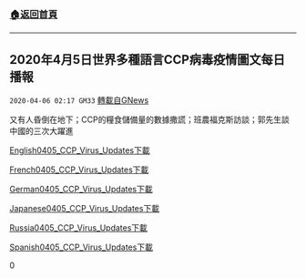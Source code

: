 ###  [:house:返回首頁](https://github.com/ourhimalayas/txt)
---

## 2020年4月5日世界多種語言CCP病毒疫情圖文每日播報
`2020-04-06 02:17 GM33` [轉載自GNews](https://gnews.org/zh-hant/163548/)

又有人昏倒在地下；CCP的糧食儲備量的數據撒謊；班農福克斯訪談；郭先生談中國的三次大躍進

[English0405\_CCP\_Virus\_Updates](https://s3-ap-northeast-1.amazonaws.com/news.guo.offload.media/wp-content/uploads/2020/04/06021450/English0405_CCP_Virus_Updates.pdf)[下載](https://s3-ap-northeast-1.amazonaws.com/news.guo.offload.media/wp-content/uploads/2020/04/06021450/English0405_CCP_Virus_Updates.pdf)

[French0405\_CCP\_Virus\_Updates](https://s3-ap-northeast-1.amazonaws.com/news.guo.offload.media/wp-content/uploads/2020/04/06021459/French0405_CCP_Virus_Updates.pdf)[下載](https://s3-ap-northeast-1.amazonaws.com/news.guo.offload.media/wp-content/uploads/2020/04/06021459/French0405_CCP_Virus_Updates.pdf)

[German0405\_CCP\_Virus\_Updates](https://s3-ap-northeast-1.amazonaws.com/news.guo.offload.media/wp-content/uploads/2020/04/06021509/German0405_CCP_Virus_Updates.pdf)[下載](https://s3-ap-northeast-1.amazonaws.com/news.guo.offload.media/wp-content/uploads/2020/04/06021509/German0405_CCP_Virus_Updates.pdf)

[Japanese0405\_CCP\_Virus\_Updates](https://s3-ap-northeast-1.amazonaws.com/news.guo.offload.media/wp-content/uploads/2020/04/06021523/Japanese0405_CCP_Virus_Updates.pdf)[下載](https://s3-ap-northeast-1.amazonaws.com/news.guo.offload.media/wp-content/uploads/2020/04/06021523/Japanese0405_CCP_Virus_Updates.pdf)

[Russia0405\_CCP\_Virus\_Updates](https://s3-ap-northeast-1.amazonaws.com/news.guo.offload.media/wp-content/uploads/2020/04/06021542/Russia0405_CCP_Virus_Updates.pdf)[下載](https://s3-ap-northeast-1.amazonaws.com/news.guo.offload.media/wp-content/uploads/2020/04/06021542/Russia0405_CCP_Virus_Updates.pdf)

[Spanish0405\_CCP\_Virus\_Updates](https://s3-ap-northeast-1.amazonaws.com/news.guo.offload.media/wp-content/uploads/2020/04/06021551/Spanish0405_CCP_Virus_Updates.pdf)[下載](https://s3-ap-northeast-1.amazonaws.com/news.guo.offload.media/wp-content/uploads/2020/04/06021551/Spanish0405_CCP_Virus_Updates.pdf)

0

